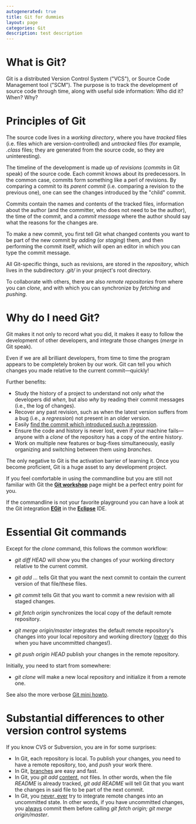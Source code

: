 ```yaml
---
autogenerated: true
title: Git for dummies
layout: page
categories: Git
description: test description
---
```





What is Git?
============

Git is a distributed Version Control System ("VCS"), or Source Code Management tool ("SCM"). The purpose is to track the development of source code through time, along with useful side information: Who did it? When? Why?

Principles of Git
=================

The source code lives in a *working directory*, where you have *tracked* files (i.e. files which are version-controlled) and *untracked* files (for example, *.class* files; they are generated from the source code, so they are uninteresting).

The timeline of the development is made up of *revisions* (*commits* in Git speak) of the source code. Each commit knows about its predecessors. In the common case, commits form something like a perl of revisions. By comparing a commit to its *parent commit* (i.e. comparing a revision to the previous one), one can see the changes introduced by the "child" commit.

Commits contain the names and contents of the tracked files, information about the author (and the committer, who does not need to be the author), the time of the commit, and a *commit message* where the author should say what the reasons for the changes are.

To make a new commit, you first tell Git what changed contents you want to be part of the new commit by *adding* (or *staging*) them, and then performing the commit itself, which will open an editor in which you can type the commit message.

All Git-specific things, such as revisions, are stored in the *repository*, which lives in the subdirectory *.git/* in your project's root directory.

To collaborate with others, there are also *remote repositories* from where you can *clone*, and with which you can synchronize by *fetching* and *pushing*.

Why do I need Git?
==================

Git makes it not only to record what you did, it makes it easy to follow the development of other developers, and integrate those changes (*merge* in Git speak).

Even if we are all brilliant developers, from time to time the program appears to be completely broken by our work. Git can tell you which changes you made relative to the current commit—quickly!

Further benefits:

-   Study the history of a project to understand not only *what* the developers did *when*, but also *why* by reading their commit messages (i.e., the log of changes).
-   Recover any past revision, such as when the latest version suffers from a bug (i.e., a *regression*) not present in an older version.
-   Easily [find the commit which introduced such a regression](Pinpoint_regressions_with_Git).
-   Ensure the code and history is never lost, even if your machine fails—anyone with a *clone* of the repository has a copy of the entire history.
-   Work on multiple new features or bug-fixes simultaneously, easily organizing and switching between them using *branches*.

The only negative to Git is the activation barrier of learning it. Once you become proficient, Git is a huge asset to any development project.

If you feel comfortable in using the commandline but you are still not familiar with Git the **[Git workshop](Git_workshop)** page might be a perfect entry point for you.

If the commandline is not your favorite playground you can have a look at the Git integration **[EGit](EGit)** in the **[Eclipse](Eclipse)** IDE.

Essential Git commands
======================

Except for the *clone* command, this follows the common workflow:

-   *git diff HEAD* will show you the changes of your working directory relative to the current commit.

<!-- -->

-   *git add <file>...* tells Git that you want the next commit to contain the current version of that file/these files.

<!-- -->

-   *git commit* tells Git that you want to commit a new revision with all staged changes.

<!-- -->

-   *git fetch origin* synchronizes the local copy of the default remote repository.

<!-- -->

-   *git merge origin/master* integrates the default remote repository's changes into your local repository and working directory (<u>never</u> do this when you have uncommitted changes!).

<!-- -->

-   *git push origin HEAD* publish your changes in the remote repository.

Initially, you need to start from somewhere:

-   *git clone <URL>* will make a new local repository and initialize it from a remote one.

See also the more verbose [Git mini howto](Git_mini_howto).

Substantial differences to other version control systems
========================================================

If you know CVS or Subversion, you are in for some surprises:

-   In Git, each repository is local. To publish your changes, you need to have a remote repository, too, and *push* your work there.
-   In Git, [branches](Git_topic_branches) are easy and fast.
-   In Git, you *git add* <u>content</u>, not files. In other words, when the file *README* is already tracked, *git add README* will tell Git that you want the changes in said file to be part of the next commit.
-   In Git, you <u>never, ever</u> try to integrate remote changes into an uncommitted state. In other words, if you have uncommitted changes, you <u>always</u> commit them before calling *git fetch origin; git merge origin/master*.


